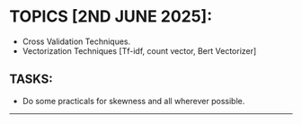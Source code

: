 # TOPICS [2ND JUNE 2025]:

- Cross Validation Techniques.
- Vectorization Techniques [Tf-idf, count vector, Bert Vectorizer]

## TASKS:

- Do some practicals for skewness and all wherever possible.

---
